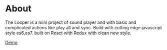 # About 
The Looper is a mini project of sound player and with basic and complicated actions like play all and sync. Build with cutting edge javascript style es6,es7. built on React with Redux with clean new style.

[Demo](https://eran-or.github.io/looper/)

